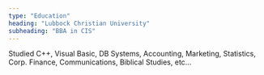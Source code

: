 ```yaml
---
type: "Education"
heading: "Lubbock Christian University"
subheading: "BBA in CIS"
---
```


Studied C++, Visual Basic, DB Systems, Accounting, Marketing, Statistics, Corp. Finance, Communications, Biblical Studies, etc...
